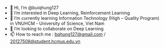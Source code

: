 - 👋 Hi, I’m @buiqhung127
- 👀 I’m interested in Deep Learning, Reinforcement Learning
- 🌱 I’m currently learning Information Technology (High – Quality Program) in VNUHCM - University of Science, Viet Nam
- 💞️ I’m looking to collaborate on Deep Learning
- 📫 How to reach me : bqhung127@gmail.com / 20127508@student.hcmus.edu.vn

<!---
buiqhung127/buiqhung127 is a ✨ special ✨ repository because its `README.md` (this file) appears on your GitHub profile.
You can click the Preview link to take a look at your changes.
--->
